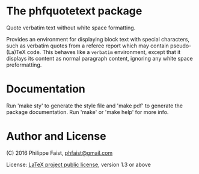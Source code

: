 # The phfquotetext package

Quote verbatim text without white space formatting.

Provides an environment for displaying block text with special characters, such
as verbatim quotes from a referee report which may contain pseudo-(La)TeX code.
This behaves like a `verbatim` environment, except that it displays its content
as normal paragraph content, ignoring any white space preformatting.


# Documentation

Run 'make sty' to generate the style file and 'make pdf' to generate the package
documentation. Run 'make' or 'make help' for more info.


# Author and License

(C) 2016 Philippe Faist, phfaist@gmail.com

License: [LaTeX project public license](http://www.ctan.org/license/lppl1.3),
version 1.3 or above
